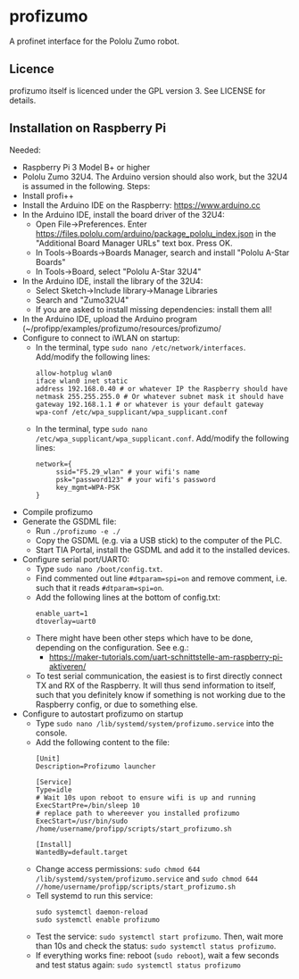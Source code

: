 # profizumo
A profinet interface for the Pololu Zumo robot.

## Licence
profizumo itself is licenced under the GPL version 3. See LICENSE for details. 

## Installation on Raspberry Pi
Needed: 
- Raspberry Pi 3 Model B+ or higher
- Pololu Zumo 32U4. The Arduino version should also work, but the 32U4 is assumed in the following.
Steps:
- Install profi++
- Install the Arduino IDE on the Raspberry: https://www.arduino.cc
- In the Arduino IDE, install the board driver of the 32U4:
  - Open File->Preferences. Enter https://files.pololu.com/arduino/package_pololu_index.json in the "Additional Board Manager URLs" text box. Press OK.
  - In Tools->Boards->Boards Manager, search and install "Pololu A-Star Boards"
  - In Tools->Board, select "Pololu A-Star 32U4"
- In the Arduino IDE, install the library of the 32U4:
  - Select Sketch->Include library->Manage Libraries
  - Search and "Zumo32U4"
  - If you are asked to install missing dependencies: install them all!
- In the Arduino IDE, upload the Arduino program (~/profipp/examples/profizumo/resources/profizumo/
- Configure to connect to iWLAN on startup:
  - In the terminal, type ``sudo nano /etc/network/interfaces``. Add/modify the following lines:
    ``` 
	allow-hotplug wlan0
	iface wlan0 inet static
	address 192.168.0.40 # or whatever IP the Raspberry should have
	netmask 255.255.255.0 # Or whatever subnet mask it should have
	gateway 192.168.1.1 # or whatever is your default gateway
	wpa-conf /etc/wpa_supplicant/wpa_supplicant.conf 
	```
  - In the terminal, type ``sudo nano /etc/wpa_supplicant/wpa_supplicant.conf``. Add/modify the following lines:
    ```
	network={
         ssid="F5.29_wlan" # your wifi's name
         psk="password123" # your wifi's password
         key_mgmt=WPA-PSK
    }
	```
- Compile profizumo
- Generate the GSDML file:
  - Run ``./profizumo -e ./``
  - Copy the GSDML (e.g. via a USB stick) to the computer of the PLC.
  - Start TIA Portal, install the GSDML and add it to the installed devices.
- Configure serial port/UART0:
  - Type ``sudo nano /boot/config.txt``.
  - Find commented out line ``#dtparam=spi=on`` and remove comment, i.e. such that it reads ``#dtparam=spi=on``.
  - Add the following lines at the bottom of config.txt:
    ```
	enable_uart=1
	dtoverlay=uart0
	```
  - There might have been other steps which have to be done, depending on the configuration. See e.g.: 
    - https://maker-tutorials.com/uart-schnittstelle-am-raspberry-pi-aktiveren/
  - To test serial communication, the easiest is to first directly connect TX and RX of the Raspberry. It will thus send information to itself, such that you definitely know if something is not working due to the Raspberry config, or due to something else.
- Configure to autostart profizumo on startup
  - Type ``sudo nano /lib/systemd/system/profizumo.service`` into the console.
  - Add the following content to the file:
    ```
	[Unit]
	Description=Profizumo launcher
	
	[Service]
	Type=idle
	# Wait 10s upon reboot to ensure wifi is up and running
	ExecStartPre=/bin/sleep 10
	# replace path to whereever you installed profizumo
	ExecStart=/usr/bin/sudo /home/username/profipp/scripts/start_profizumo.sh
	
	[Install]
	WantedBy=default.target
	```
  - Change access permissions: ``sudo chmod 644 /lib/systemd/system/profizumo.service`` and ``sudo chmod 644 //home/username/profipp/scripts/start_profizumo.sh``
  - Tell systemd to run this service:
    ```
    sudo systemctl daemon-reload
    sudo systemctl enable profizumo
	```
  - Test the service: ``sudo systemctl start profizumo``. Then, wait more than 10s and check the status: ``sudo systemctl status profizumo``. 
  - If everything works fine: reboot (``sudo reboot``), wait a few seconds and test status again: ``sudo systemctl status profizumo``
  